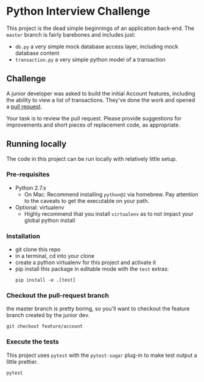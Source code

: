 # Python Interview Challenge

This project is the dead simple beginnings of an application back-end. The `master` branch is fairly barebones and includes just:

- `db.py` a very simple mock database access layer, including mock database content
- `transaction.py` a very simple python model of a transaction

## Challenge

A junior developer was asked to build the initial Account features, including the ability to view a list of transactions. They've done the work and opened a [pull request](https://github.com/jprestel-rue/python-interview/pull/1).

Your task is to review the pull request. Please provide suggestions for improvements and short pieces of replacement code, as appropriate.

## Running locally

The code in this project can be run locally with relatively little setup.

### Pre-requisites

- Python 2.7.x
  - On Mac: Recommend installing `python@2` via homebrew. Pay attention to the caveats to get the executable on your path.
- Optional: virtualenv
    - Highly recommend that you install `virtualenv` as to not impact your global python install

### Installation

- git clone this repo
- in a terminal, cd into your clone
- create a python virtualenv for this project and activate it
- pip install this package in editable mode with the `test` extras:
    ```shell
    pip install -e .[test]
    ```

### Checkout the pull-request branch

the master branch is pretty boring, so you'll want to checkout the feature branch created by the junior dev.
```shell
git checkout feature/account
```

### Execute the tests

This project uses `pytest` with the `pytest-sugar` plug-in to make test output a little prettier.

```shell
pytest
```
